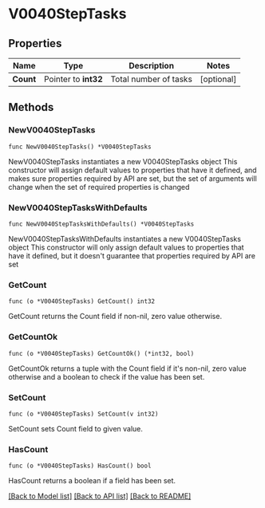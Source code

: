 # V0040StepTasks

## Properties

Name | Type | Description | Notes
------------ | ------------- | ------------- | -------------
**Count** | Pointer to **int32** | Total number of tasks | [optional] 

## Methods

### NewV0040StepTasks

`func NewV0040StepTasks() *V0040StepTasks`

NewV0040StepTasks instantiates a new V0040StepTasks object
This constructor will assign default values to properties that have it defined,
and makes sure properties required by API are set, but the set of arguments
will change when the set of required properties is changed

### NewV0040StepTasksWithDefaults

`func NewV0040StepTasksWithDefaults() *V0040StepTasks`

NewV0040StepTasksWithDefaults instantiates a new V0040StepTasks object
This constructor will only assign default values to properties that have it defined,
but it doesn't guarantee that properties required by API are set

### GetCount

`func (o *V0040StepTasks) GetCount() int32`

GetCount returns the Count field if non-nil, zero value otherwise.

### GetCountOk

`func (o *V0040StepTasks) GetCountOk() (*int32, bool)`

GetCountOk returns a tuple with the Count field if it's non-nil, zero value otherwise
and a boolean to check if the value has been set.

### SetCount

`func (o *V0040StepTasks) SetCount(v int32)`

SetCount sets Count field to given value.

### HasCount

`func (o *V0040StepTasks) HasCount() bool`

HasCount returns a boolean if a field has been set.


[[Back to Model list]](../README.md#documentation-for-models) [[Back to API list]](../README.md#documentation-for-api-endpoints) [[Back to README]](../README.md)


